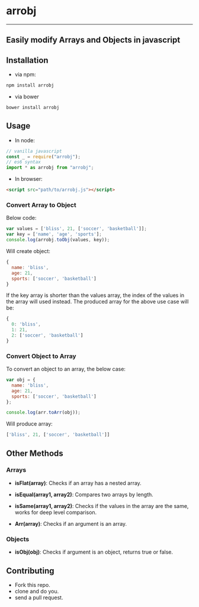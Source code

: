 # arrobj
---
## Easily modify Arrays and Objects in javascript

## Installation
- via npm:
```bash
npm install arrobj
```
- via bower
```bash
bower install arrobj
```

## Usage
- In node:
```javascript
// vanilla javascript
const _ = require("arrobj");
// es6 syntax
import * as arrobj from "arrobj";
```

- In browser:
```html
<script src="path/to/arrobj.js"></script>
```

### Convert Array to Object
Below code:
```javascript
var values = ['bliss', 21, ['soccer', 'basketball']];
var key = ['name', 'age', 'sports'];
console.log(arrobj.toObj(values, key));
```
Will create object:
```javascript
{
  name: 'bliss',
  age: 21,
  sports: ['soccer', 'basketball']
}
```
If the key array is shorter than the values array, the index of the values in the array will used instead. The produced array for the above use case will be:
```javascript
{
  0: 'bliss',
  1: 21,
  2: ['soccer', 'basketball']
}
```

### Convert Object to Array
To convert an object to an array, the below case:
```javascript
var obj = {
  name: 'bliss',
  age: 21,
  sports: ['soccer', 'basketball']
};

console.log(arr.toArr(obj));
```
Will produce array:
```javascript
['bliss', 21, ['soccer', 'basketball']]
```

## Other Methods
### Arrays

* __isFlat(array)__: Checks if an array has a nested array.

* __isEqual(array1, array2)__: Compares two arrays by length.

* __isSame(array1, array2)__: Checks if the values in the array are the same, works for deep level comparison.

* __Arr(array)__: Checks if an argument is an array.

### Objects

* __isObj(obj)__: Checks if argument is an object, returns true or false.


## Contributing
- Fork this repo.
- clone and do you.
- send a pull request.
